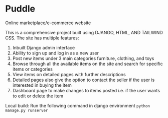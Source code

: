 # Puddle
Online marketplace/e-commerce website

This is a comprehensive project built using DJANGO, HTML, AND TAILWIND CSS. The site has multiple features:
  1. Inbuilt Django admin interface
  2. Ability to sign up and log in as a new user
  3. Post new items under 3 main categories furniture, clothing, and toys
  4. Browse through all the available items on the site and search for specific items or categories
  5. View items on detailed pages with further descriptions
  6. Detailed pages also give the option to contact the seller if the user is interested in buying the item
  7. Dashboard page to make changes to items posted i.e. if the user wants to edit or delete the item

Local build:
  Run the following command in django environment
    ```python manage.py runserver```
